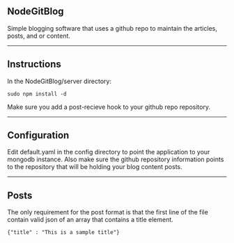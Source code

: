 NodeGitBlog
----

Simple blogging software that uses a github repo to maintain the
articles, posts, and or content.

----
Instructions
----
In the NodeGitBlog/server directory:

    sudo npm install -d

Make sure you add a post-recieve hook to your github repo repository.


----
Configuration
----
Edit default.yaml in the config directory to point the application to your
mongodb instance. Also make sure the github repository information points
to the repository that will be holding your blog content posts.

----
Posts
----
The only requirement for the post format is that the first line of the file
contain valid json of an array that contains a title element.

    {"title" : "This is a sample title"}